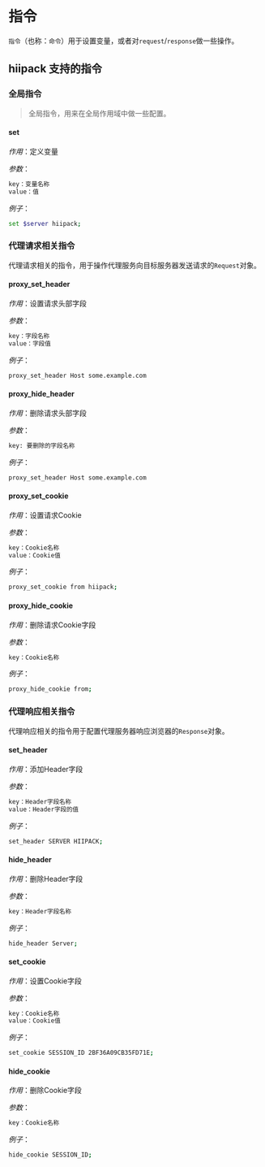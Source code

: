 # 指令

`指令`（也称：`命令`）用于设置变量，或者对`request`\/`response`做一些操作。

## hiipack 支持的指令

### 全局指令

> 全局指令，用来在全局作用域中做一些配置。

#### set

_作用_：定义变量

_参数_：

```bash
key：变量名称
value：值
```

_例子_：

```bash
set $server hiipack;
```





### 代理请求相关指令

代理请求相关的指令，用于操作代理服务向目标服务器发送请求的`Request`对象。




#### proxy_set_header

_作用_：设置请求头部字段

_参数_：

```bash
key：字段名称
value：字段值
```

_例子_：

```bash
proxy_set_header Host some.example.com
```





#### proxy_hide_header

_作用_：删除请求头部字段

_参数_：

```bash
key: 要删除的字段名称
```

_例子_：

```bash
proxy_set_header Host some.example.com
```




#### proxy_set_cookie

_作用_：设置请求Cookie

_参数_：

```bash
key：Cookie名称
value：Cookie值
```

_例子_：

```bash
proxy_set_cookie from hiipack;
```





#### proxy_hide_cookie

_作用_：删除请求Cookie字段

_参数_：

```bash
key：Cookie名称
```

_例子_：

```bash
proxy_hide_cookie from;
```




### 代理响应相关指令

代理响应相关的指令用于配置代理服务器响应浏览器的`Response`对象。




#### set_header

_作用_：添加Header字段

_参数_：

```bash
key：Header字段名称
value：Header字段的值
```

_例子_：

```bash
set_header SERVER HIIPACK;
```




#### hide_header

_作用_：删除Header字段

_参数_：

```bash
key：Header字段名称
```

_例子_：

```bash
hide_header Server;
```




#### set_cookie

_作用_：设置Cookie字段

_参数_：

```bash
key：Cookie名称
value：Cookie值
```

_例子_：

```bash
set_cookie SESSION_ID 2BF36A09CB35FD71E;
```



#### hide_cookie

_作用_：删除Cookie字段

_参数_：

```bash
key：Cookie名称
```

_例子_：

```bash
hide_cookie SESSION_ID;
```